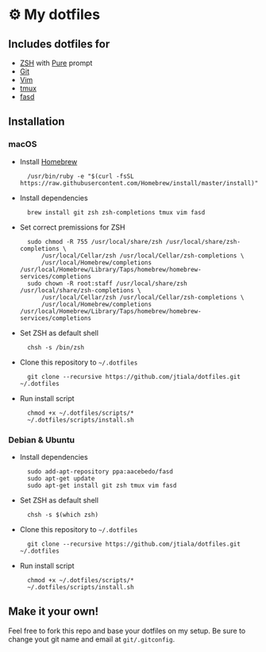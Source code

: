 # ⚙️ My dotfiles

## Includes dotfiles for

* [ZSH][zsh] with [Pure][pure] prompt
* [Git][git]
* [Vim][vim]
* [tmux][tmux]
* [fasd][fasd]

## Installation

### macOS

* Install [Homebrew][homebrew]

		/usr/bin/ruby -e "$(curl -fsSL https://raw.githubusercontent.com/Homebrew/install/master/install)"

* Install dependencies

		brew install git zsh zsh-completions tmux vim fasd

* Set correct premissions for ZSH

		sudo chmod -R 755 /usr/local/share/zsh /usr/local/share/zsh-completions \
			/usr/local/Cellar/zsh /usr/local/Cellar/zsh-completions \
			/usr/local/Homebrew/completions /usr/local/Homebrew/Library/Taps/homebrew/homebrew-services/completions
		sudo chown -R root:staff /usr/local/share/zsh /usr/local/share/zsh-completions \
			/usr/local/Cellar/zsh /usr/local/Cellar/zsh-completions \
			/usr/local/Homebrew/completions /usr/local/Homebrew/Library/Taps/homebrew/homebrew-services/completions

* Set ZSH as default shell

		chsh -s /bin/zsh

* Clone this repository to `~/.dotfiles`

		git clone --recursive https://github.com/jtiala/dotfiles.git ~/.dotfiles

* Run install script

		chmod +x ~/.dotfiles/scripts/*
		~/.dotfiles/scripts/install.sh

### Debian & Ubuntu

* Install dependencies

		sudo add-apt-repository ppa:aacebedo/fasd
		sudo apt-get update
		sudo apt-get install git zsh tmux vim fasd

* Set ZSH as default shell

		chsh -s $(which zsh)

* Clone this repository to `~/.dotfiles`

		git clone --recursive https://github.com/jtiala/dotfiles.git ~/.dotfiles

* Run install script

		chmod +x ~/.dotfiles/scripts/*
		~/.dotfiles/scripts/install.sh

## Make it your own!

Feel free to fork this repo and base your dotfiles on my setup. Be sure to change yout git name and email at `git/.gitconfig`.

[zsh]: http://www.zsh.org
[pure]: https://github.com/sindresorhus/pure
[git]: https://git-scm.com
[vim]: https://www.vim.org
[tmux]: https://github.com/tmux/tmux/wiki
[fasd]: https://github.com/clvv/fasd
[homebrew]: https://brew.sh
